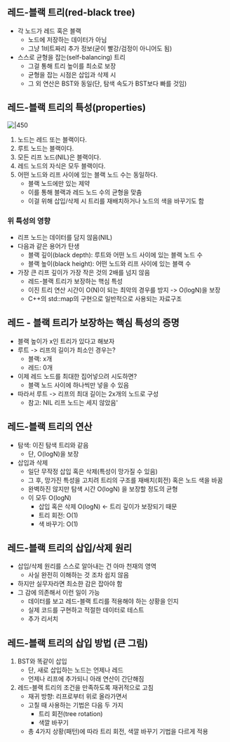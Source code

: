 ## 레드-블랙 트리(red-black tree)
- 각 노드가 레드 혹은 블랙
	- 노드에 저장하는 데이터가 아님
	- 그냥 1비트짜리 추가 정보(굳이 빨강/검정이 아니어도 됨)
- 스스로 균형을 잡는(self-balancing) 트리
	- 그걸 통해 트리 높이를 최소로 보장
	- 균형을 잡는 시점은 삽입과 삭제 시
	- 그 외 연산은 BST와 동일(단, 탐색 속도가 BST보다 빠를 것임)



## 레드-블랙 트리의 특성(properties)
![|450](https://i.imgur.com/FEpkTX1.png)

1. 노드는 레드 또는 블랙이다.
2. 루트 노드는 블랙이다.
3. 모든 리프 노드(NIL)은 블랙이다.
4. 레드 노드의 자식은 모두 블랙이다.
5. 어떤 노드와 리프 사이에 있는 블랙 노드 수는 동일하다.
	- 블랙 노드에만 있는 제약
	- 이를 통해 블랙과 레드 노드 수의 균형을 맞춤
	- 이걸 위해 삽입/삭제 시 트리를 재배치하거나 노드의 색을 바꾸기도 함

### 위 특성의 영향
- 리프 노드는 데이터를 담지 않음(NIL)
- 다음과 같은 용어가 탄생
	- 블랙 깊이(black depth): 루트와 어떤 노드 사이에 있는 블랙 노드 수
	- 블랙 높이(black height): 어떤 노드와 리프 사이에 있는 블랙 수
- 가장 큰 리프 깊이가 가장 작은 것의 2배를 넘지 않음
	- 레드-블랙 트리가 보장하는 핵심 특성
	- 이진 트리 연산 시간이 O(N)이 되는 최악의 경우를 방지 -> O(logN)을 보장
	- C++의 std::map의 구현으로 일반적으로 사용되는 자료구조

## 레드 - 블랙 트리가 보장하는 핵심 특성의 증명
- 블랙 높이가 x인 트리가 있다고 해보자
- 루트 -> 리프의 길이가 최소인 경우는?
	- 블랙: x개
	- 레드: 0개
- 이제 레드 노드를 최대한 집어넣으려 시도하면?
	- 블랙 노드 사이에 하나씩만 넣을 수 있음
- 따라서 루트 -> 리프의 최대 길이는 2x개의 노드로 구성
	- 참고: NIL 리프 노드는 세지 않았음'

## 레드-블랙 트리의 연산
- 탐색: 이진 탐색 트리와 같음
	- 단, O(logN)을 보장
- 삽입과 삭제
	- 일단 무작정 삽입 혹은 삭제(특성이 망가질 수 있음)
	- 그 후, 망가진 특성을 고치려 트리의 구조를 재배치(회전) 혹은 노드 색을 바꿈
	- 완벽하진 않지만 탐색 시간 O(logN) 을 보장할 정도의 균형
	- 이 모두 O(logN)
		- 삽입 혹은 삭제 O(logN) <- 트리 깊이가 보장되기 때문
		- 트리 회전: O(1)
		- 색 바꾸기: O(1)

## 레드-블랙 트리의 삽입/삭제 원리
- 삽입/삭제 원리를 스스로 알아내는 건 아마 천재의 영역
	- 사실 완전히 이해하는 것 조차 쉽지 않음
- 하지만 실무자라면 최소한 감은 잡아야 함
- 그 감에 의존해서 이런 일이 가능
	- 데이터를 보고 레드-블랙 트리를 적용해야 하는 상황을 인지
	- 실제 코드를 구현하고 적절한 데이터로 테스트
	- 추가 리서치

## 레드-블랙 트리의 삽입 방법 (큰 그림)
1. BST와 똑같이 삽입
	- 단, 새로 삽입하는 노드는 언제나 레드
	- 언제나 리프에 추가되니 아래 연산이 간단해짐
2. 레드-블랙 트리의 조건을 만족하도록 재귀적으로 고침
	- 재귀 방향: 리프로부터 위로 올라가면서
	- 고칠 때 사용하는 기법은 다음 두 가지
		- 트리 회전(tree rotation)
		- 색깔 바꾸기
	- 총 4가지 상황(패턴)에 따라 트리 회전, 색깔 바꾸기 기법을 다르게 적용




